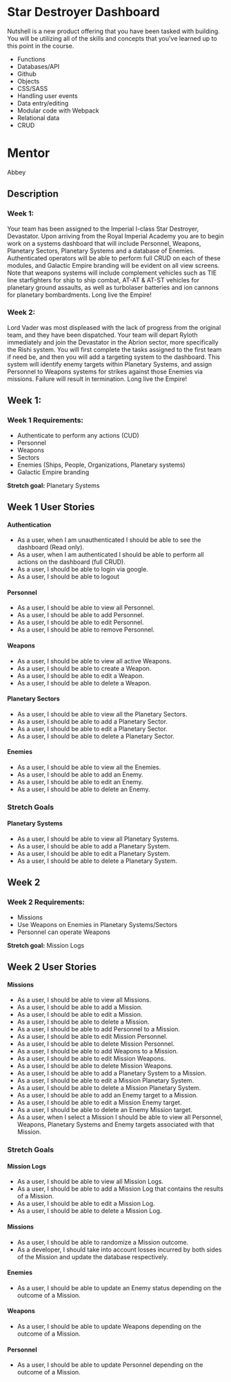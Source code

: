 # Star Destroyer Dashboard

Nutshell is a new product offering that you have been tasked with building. 
You will be utilizing all of the skills and concepts that you've learned up to this point in the course.

- Functions
- Databases/API
- Github
- Objects
- CSS/SASS
- Handling user events
- Data entry/editing
- Modular code with Webpack
- Relational data
- CRUD

# Mentor
Abbey

## Description
### Week 1:
Your team has been assigned to the Imperial I-class Star Destroyer, Devastator. Upon arriving from the Royal Imperial Academy you are to begin work on a systems dashboard that will include Personnel, Weapons, Planetary Sectors, Planetary Systems and a database of Enemies. Authenticated operators will be able to perform full CRUD on each of these modules, and Galactic Empire branding will be evident on all view screens. Note that weapons systems will include complement vehicles such as TIE line starfighters for ship to ship combat, AT-AT & AT-ST vehicles for planetary ground assaults, as well as turbolaser batteries and ion cannons for planetary bombardments. Long live the Empire!

### Week 2:
Lord Vader was most displeased with the lack of progress from the original team, and they have been dispatched. Your team will depart Ryloth immediately and join the Devastator in the Abrion sector, more specifically the Rishi system. You will first complete the tasks assigned to the first team if need be, and then you will add a targeting system to the dashboard. This system will identify enemy targets within Planetary Systems, and assign Personnel to Weapons systems for strikes against those Enemies via missions. Failure will result in termination. Long live the Empire!


## Week 1:
### Week 1 Requirements:
* Authenticate to perform any actions (CUD)
* Personnel
* Weapons
* Sectors
* Enemies (Ships, People, Organizations, Planetary systems)
* Galactic Empire branding

**Stretch goal:** Planetary Systems

## Week 1 User Stories
#### Authentication
* As a user, when I am unauthenticated I should be able to see the dashboard (Read only).
* As a user, when I am authenticated I should be able to perform all actions on the dashboard (full CRUD).	
* As a user, I should be able to login via google.
* As a user, I should be able to logout

#### Personnel
* As a user, I should be able to view all Personnel.
* As a user, I should be able to add Personnel.
* As a user, I should be able to edit Personnel.
* As a user, I should be able to remove Personnel.

#### Weapons
* As a user, I should be able to view all active Weapons.
* As a user, I should be able to create a Weapon.
* As a user, I should be able to edit a Weapon.
* As a user, I should be able to delete a Weapon.

#### Planetary Sectors
* As a user, I should be able to view all the Planetary Sectors.
* As a user, I should be able to add a Planetary Sector.
* As a user, I should be able to edit a Planetary Sector.
* As a user, I should be able to delete a Planetary Sector.

#### Enemies
* As a user, I should be able to view all the Enemies.
* As a user, I should be able to add an Enemy.
* As a user, I should be able to edit an Enemy.
* As a user, I should be able to delete an Enemy.

### Stretch Goals
#### Planetary Systems
* As a user, I should be able to view all Planetary Systems.
* As a user, I should be able to add a Planetary System.
* As a user, I should be able to edit a Planetary System.
* As a user, I should be able to delete a Planetary System.

## Week 2
### Week 2 Requirements:
* Missions
* Use Weapons on Enemies in Planetary Systems/Sectors
* Personnel can operate Weapons

**Stretch goal:** Mission Logs

## Week 2 User Stories
#### Missions
* As a user, I should be able to view all Missions.
* As a user, I should be able to add a Mission.
* As a user, I should be able to edit a Mission.
* As a user, I should be able to delete a Mission.
* As a user, I should be able to add Personnel to a Mission.
* As a user, I should be able to edit Mission Personnel.
* As a user, I should be able to delete Mission Personnel.
* As a user, I should be able to add Weapons to a Mission.
* As a user, I should be able to edit Mission Weapons.
* As a user, I should be able to delete Mission Weapons.
* As a user, I should be able to add a Planetary System to a Mission.
* As a user, I should be able to edit a Mission Planetary System.
* As a user, I should be able to delete a Mission Planetary System.
* As a user, I should be able to add an Enemy target to a Mission.
* As a user, I should be able to edit a Mission Enemy target.
* As a user, I should be able to delete an Enemy Mission target.
* As a user, when I select a Mission I should be able to view all Personnel, Weapons, Planetary Systems and Enemy targets associated with that Mission.

### Stretch Goals
#### Mission Logs
* As a user, I should be able to view all Mission Logs.
* As a user, I should be able to add a Mission Log that contains the results of a Mission.
* As a user, I should be able to edit a Mission Log.
* As a user, I should be able to delete a Mission Log.

#### Missions
* As a user, I should be able to randomize a Mission outcome.
* As a developer, I should take into account losses incurred by both sides of the Mission and update the database respectively.

#### Enemies
* As a user, I should be able to update an Enemy status depending on the outcome of a Mission.

#### Weapons
* As a user, I should be able to update Weapons depending on the outcome of a Mission.

#### Personnel
* As a user, I should be able to update Personnel depending on the outcome of a Mission.
